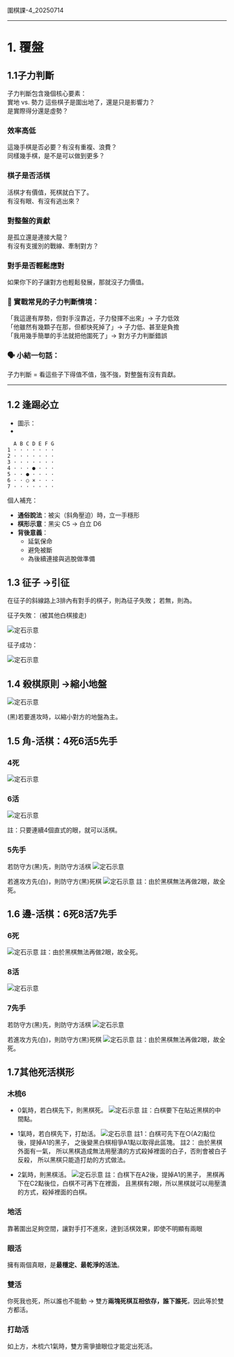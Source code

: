 圍棋課-4_20250714

---

# 1. 覆盤

## 1.1子力判斷

子力判斷包含幾個核心要素：  
實地 vs. 勢力 
這些棋子是圍出地了，還是只是影響力？  
是實際得分還是虛勢？  

### 效率高低  
這幾手棋是否必要？有沒有重複、浪費？  
同樣幾手棋，是不是可以做到更多？  

### 棋子是否活棋  
活棋才有價值，死棋就白下了。  
有沒有眼、有沒有逃出來？  

### 對整盤的貢獻  
是孤立還是連接大龍？  
有沒有支援別的戰線、牽制對方？  

### 對手是否輕鬆應對  
如果你下的子讓對方也輕鬆發展，那就沒子力價值。  

### 🧠 實戰常見的子力判斷情境：  
「我這邊有厚勢，但對手沒靠近，子力發揮不出來」→ 子力低效  
「他雖然有幾顆子在那，但都快死掉了」→ 子力低、甚至是負擔  
「我用幾手簡單的手法就把他圍死了」→ 對方子力判斷錯誤  

### 🗣 小結一句話：  
子力判斷 = 看這些子下得值不值，強不強，對整盤有沒有貢獻。


---
## 1.2 逢踢必立
- 圖示：
- 
```
  A B C D E F G
1 · · · · · · ·
2 · · · · · · ·
3 · · · · · · ·
4 · · · ● · · ·
5 · · ● · · · ·
6 · · ○ × · · ·
7 · · · · · · ·
```

個人補充：
- **通俗說法**：被尖（斜角壓迫）時，立一手穩形
- **棋形示意**：黑尖 C5 → 白立 D6
- **背後意義**：
    - 延氣保命
    - 避免被斷
    - 為後續連接與逃脫做準備
## 1.3 征子 ->引征
在征子的斜線路上3排內有對手的棋子，則為征子失敗；
若無，則為。

征子失敗： (被其他白棋接走)

![定石示意](./圍棋課-4/征子-失敗.png)

征子成功：

![定石示意](./圍棋課-4/征子-成功.png)


## 1.4 殺棋原則 ->縮小地盤
![定石示意](./圍棋課-4/殺棋-縮小地盤.png)

(黑)若要進攻時，以縮小對方的地盤為主。

## 1.5 角-活棋：4死6活5先手
### 4死
![定石示意](./圍棋課-4/角上要活棋-4死.png)

### 6活
![定石示意](./圍棋課-4/角上要活棋-6活.png)

註：只要連續4個直式的眼，就可以活棋。

### 5先手
若防守方(黑)先，則防守方活棋
![定石示意](./圍棋課-4/角上要活棋-5先手-活.png)

若進攻方先(白)，則防守方(黑)死棋
![定石示意](./圍棋課-4/角上要活棋-5先手-死.png)
註：由於黑棋無法再做2眼，故全死。

## 1.6 邊-活棋：6死8活7先手
### 6死
![定石示意](./圍棋課-4/邊上要活棋-6死.png)
註：由於黑棋無法再做2眼，故全死。

### 8活
![定石示意](./圍棋課-4/邊上要活棋-8活.png)

### 7先手
若防守方(黑)先，則防守方活棋
![定石示意](./圍棋課-4/邊上要活棋-7先手-活.png)

若進攻方先(白)，則防守方(黑)死棋
![定石示意](./圍棋課-4/邊上要活棋-7先手-死.png)
註：由於黑棋無法再做2眼，故全死。


## 1.7其他死活棋形
### 木梳6
-  0氣時，若白棋先下，則黑棋死。
![定石示意](./圍棋課-4/木梳6-0氣-白棋先-死.png)
註：白棋要下在貼近黑棋的中間點。

-  1氣時，若白棋先下，打劫活。
![定石示意](./圍棋課-4/木梳6-1氣-白棋先-打劫活.png)
註1：白棋可先下在○(A2)點位後，提掉A1的黑子，
之後變黑白棋相爭A1點以取得此區塊。
註2：
由於黑棋外面有一氣，
所以黑棋造成無法用壓潰的方式殺掉裡面的白子，否則會被白子反殺，
所以黑棋只能造打劫的方式做法。

-  2氣時，則黑棋活。
![定石示意](./圍棋課-4/木梳6-2氣-活.png)
註：白棋下在A2後，提掉A1的黑子，
黑棋再下在C2點後位，白棋不可再下在裡面，
且黑棋有2眼，所以黑棋就可以用壓潰的方式，殺掉裡面的白棋。



### 地活
靠著圍出足夠空間，讓對手打不進來，達到活棋效果，即使不明顯有兩眼

### 眼活
擁有兩個真眼，是**最穩定、最乾淨的活法**。

### 雙活
你死我也死，所以誰也不能動 → 雙方**兩塊死棋互相依存，誰下誰死**，因此等於雙方都活。

### 打劫活
如上方，木梳六1氣時，雙方需爭搶眼位才能定出死活。



